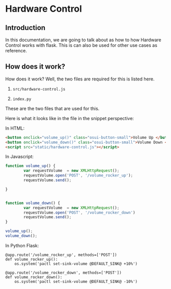 # Hardware Control

## Introduction

In this documentation, we are going to talk about as how to how Hardware Control
works with flask. This is can also be used for other use cases as reference. 


## How does it work? 

How does it work? Well, the two files are required for this is listed here. 


1. `src/hardware-control.js`

2. `index.py`


These are the two files that are used for this. 


Here is what it looks like in the file in the snippet perspective:

In HTML:

```html
<button onclick="volume_up()" class="osui-button-small">Volume Up </button>
<button onclick="volume_down()" class="osui-button-small">Volume Down </button>
<script src="static/hardware-control.js"></script>

```


In Javascript: 
``` js
function volume_up() {
        var requestVolume  = new XMLHttpRequest();
        requestVolume.open('POST', '/volume_rocker_up');
        requestVolume.send();

}


function volume_down() {
        var requestVolume  = new XMLHttpRequest(); 
        requestVolume.open('POST', '/volume_rocker_down')
        requestVolume.send();
}

volume_up();
volume_down();


```


In Python Flask:

```shell
@app.route('/volume_rocker_up', methods=['POST'])
def volume_rocker_up():
	os.system('pactl set-sink-volume @DEFAULT_SINK@ +10%')

@app.route('/volume_rocker_down', methods=['POST'])
def volume_rocker_down():
	os.system('pactl set-sink-volume @DEFAULT_SINK@ -10%')

```